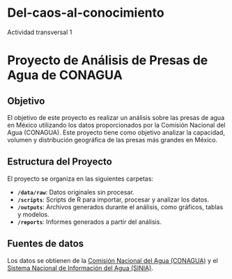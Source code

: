 # Del-caos-al-conocimiento
Actividad transversal  1 
# Proyecto de Análisis de Presas de Agua de CONAGUA

## Objetivo
El objetivo de este proyecto es realizar un análisis sobre las presas de agua en México utilizando los datos proporcionados por la Comisión Nacional del Agua (CONAGUA). Este proyecto tiene como objetivo analizar la capacidad, volumen y distribución geográfica de las presas más grandes en México.

## Estructura del Proyecto
El proyecto se organiza en las siguientes carpetas:

- **`/data/raw`**: Datos originales sin procesar.
- **`/scripts`**: Scripts de R para importar, procesar y analizar los datos.
- **`/outputs`**: Archivos generados durante el análisis, como gráficos, tablas y modelos.
- **`/reports`**: Informes generados a partir del análisis.

## Fuentes de datos
Los datos se obtienen de la [Comisión Nacional del Agua (CONAGUA)](https://datos.gob.mx) y el [Sistema Nacional de Información del Agua (SINIA)](https://www.gob.mx/conagua/documentos/sistema-nacional-de-informacion-del-agua-sinia).
